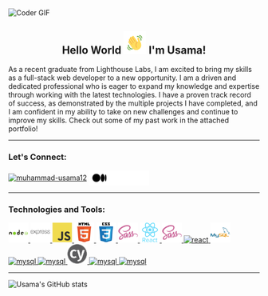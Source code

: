 <img align="center" alt="Coder GIF" src="https://indoanalytica.com/static/images/bannerr.gif" />
<h2 align="center">
    Hello World 
    <img src="https://raw.githubusercontent.com/muhammad-usama12/muhammad-usama12/main/assets/wave.gif" 
         alt="Waving hand animated gif"
         height="45"
         width="45" />
         I'm Usama!
</h2>

As a recent graduate from Lighthouse Labs, I am excited to bring my skills as a full-stack web developer to a new opportunity. I am a driven and dedicated professional who is eager to expand my knowledge and expertise through working with the latest technologies. I have a proven track record of success, as demonstrated by the multiple projects I have completed, and I am confident in my ability to take on new challenges and continue to improve my skills. Check out some of my past work in the attached portfolio!

<hr> </hr>

<h3 align="left">Let's Connect:</h3>
<p align="left">
<a href="https://www.linkedin.com/in/muhammadusama12/" target="blank"><img align="center" src="https://raw.githubusercontent.com/rahuldkjain/github-profile-readme-generator/master/src/images/icons/Social/linked-in-alt.svg" alt="muhammad-usama12" height="30" width="40" /></a>
<a href="https://medium.com/@muhammad.usama12" target="blank"><img align="center" src="https://raw.githubusercontent.com/muhammad-usama12/muhammad-usama12/main/assets/Medium-Logo-Two-Color-Black-White-RGB%401x.png" alt="muhammad-usama12" height="30" width="" /></a>

</p>

<hr> </hr>

<h3 align="left">Technologies and Tools:</h3>
<a href="https://nodejs.org" target="_blank" rel="noreferrer"> <img src="https://raw.githubusercontent.com/devicons/devicon/master/icons/nodejs/nodejs-original-wordmark.svg" alt="nodejs" width="40" height="40"/> </a>
<a href="https://expressjs.com" target="_blank" rel="noreferrer"> <img src="https://raw.githubusercontent.com/devicons/devicon/master/icons/express/express-original-wordmark.svg" alt="express" width="40" height="40"/> </a>
<a href="https://developer.mozilla.org/en-US/docs/Web/JavaScript" target="_blank" rel="noreferrer"> <img src="https://raw.githubusercontent.com/devicons/devicon/master/icons/javascript/javascript-original.svg" alt="javascript" width="40" height="40"/> </a>
<a href="https://www.w3.org/html/" target="_blank" rel="noreferrer"> <img src="https://raw.githubusercontent.com/devicons/devicon/master/icons/html5/html5-original-wordmark.svg" alt="html5" width="40" height="40"/> </a>
<a href="https://www.w3schools.com/css/" target="_blank"> <img src="https://raw.githubusercontent.com/devicons/devicon/master/icons/css3/css3-original-wordmark.svg" alt="css3" width="40" height="40"/> </a>
<a href="https://sass-lang.com" target="_blank"> <img src="https://raw.githubusercontent.com/devicons/devicon/master/icons/sass/sass-original.svg" alt="sass" width="40" height="40"/> </a>
 <a href="https://reactjs.org/" target="_blank" rel="noreferrer"> <img src="https://raw.githubusercontent.com/devicons/devicon/master/icons/react/react-original-wordmark.svg" alt="react" width="40" height="40"/> </a> 
<a href="https://sass-lang.com" target="_blank"> <img src="https://raw.githubusercontent.com/devicons/devicon/master/icons/sass/sass-original.svg" alt="sass" width="40" height="40"/> </a>
 <a href="https://www.postgresql.org/" target="_blank" rel="noreferrer"> <img src="https://user-images.githubusercontent.com/24623425/36042969-f87531d4-0d8a-11e8-9dee-e87ab8c6a9e3.png" alt="react" width="40" height="40"/> </a>
<a href="https://www.mysql.com/" target="_blank" rel="noreferrer"> <img src="https://raw.githubusercontent.com/devicons/devicon/master/icons/mysql/mysql-original-wordmark.svg" alt="mysql" width="40" height="40"/> </a>
<a href="https://www.ruby-lang.org/en/" target="_blank" rel="noreferrer"> <img src="https://upload.wikimedia.org/wikipedia/commons/7/73/Ruby_logo.svg" alt="mysql" width="40" height="40"/> </a>
<a href="https://rubyonrails.org/" target="_blank" rel="noreferrer"> <img src="https://upload.wikimedia.org/wikipedia/commons/6/62/Ruby_On_Rails_Logo.svg" alt="mysql" width="40" height="40"/> </a>
<a href="https://www.cypress.io/" target="_blank" rel="noreferrer"> <img src="https://raw.githubusercontent.com/muhammad-usama12/muhammad-usama12/main/assets/3556671901536211770-512.png" alt="mysql" width="40" height="40"/> </a>
<a href="https://jestjs.io/" target="_blank" rel="noreferrer"> <img src="https://cdn.freebiesupply.com/logos/large/2x/jest-logo-png-transparent.png" alt="mysql" width="40" height="40"/> </a>
<a href="https://storybook.js.org/" target="_blank" rel="noreferrer"> <img src="https://duncanleung.com/static/4754115ddd48b63d252f8014e9a86177/92ab1/storybook.png" alt="mysql" width="40" height="40"/> </a>

<hr> </hr>

![Usama's GitHub stats](https://github-readme-stats.vercel.app/api?username=muhammad-usama12&show_icons=true&theme=github_dark)
